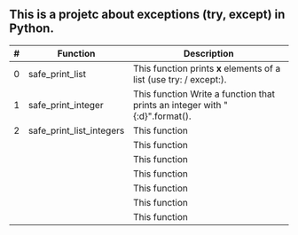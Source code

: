 ## This is a projetc about exceptions (try, except) in Python.

| # | Function | Description |
| - | ------ | ------ |
| 0 | safe_print_list | This function prints **x** elements of a list (use try: / except:). |
| 1 | safe_print_integer | This function Write a function that prints an integer with "{:d}".format(). |
| 2 | safe_print_list_integers | This function  |
|  |  | This function  |
|  |  | This function  |
|  |  | This function  |
|  |  | This function  |
|  |  | This function  |
|  |  | This function  |

